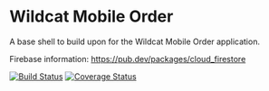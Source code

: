 # Wildcat Mobile Order

A base shell to build upon for the Wildcat Mobile Order application.

Firebase information:
https://pub.dev/packages/cloud_firestore


[![Build Status](https://travis-ci.org/ChicoState/WildcatMobileOrder.svg?branch=testBench)](https://travis-ci.org/ChicoState/WildcatMobileOrder) [![Coverage Status](https://coveralls.io/repos/github/ChicoState/WildcatMobileOrder/badge.svg?branch=testBench)](https://coveralls.io/github/ChicoState/WildcatMobileOrder?branch=testBench)
